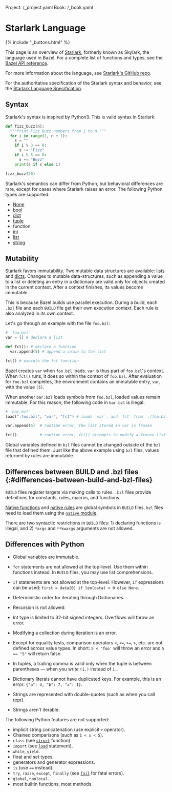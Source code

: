 Project: /_project.yaml
Book: /_book.yaml

# Starlark Language

{% include "_buttons.html" %}

<!-- [TOC] -->

This page is an overview of [Starlark](https://github.com/bazelbuild/starlark),
formerly known as Skylark, the language used in Bazel. For a complete list of
functions and types, see the [Bazel API reference](/rules/lib/starlark-overview).

For more information about the language, see [Starlark's GitHub repo](https://github.com/bazelbuild/starlark/).

For the authoritative specification of the Starlark syntax and
behavior, see the [Starlark Language Specification](https://github.com/bazelbuild/starlark/blob/master/spec.md).

## Syntax

Starlark's syntax is inspired by Python3. This is valid syntax in Starlark:

```python
def fizz_buzz(n):
  """Print Fizz Buzz numbers from 1 to n."""
  for i in range(1, n + 1):
    s = ""
    if i % 3 == 0:
      s += "Fizz"
    if i % 5 == 0:
      s += "Buzz"
    print(s if s else i)

fizz_buzz(20)
```

Starlark's semantics can differ from Python, but behavioral differences are
rare, except for cases where Starlark raises an error. The following Python
types are supported:

* [None](lib/globals#None)
* [bool](lib/bool)
* [dict](lib/dict)
* [tuple](lib/globals#tuple)
* function
* [int](lib/int)
* [list](lib/list)
* [string](lib/string)

## Mutability

Starlark favors immutability. Two mutable data structures are available:
[lists](lib/list) and [dicts](lib/dict). Changes to mutable
data-structures, such as appending a value to a list or deleting an entry in a
dictionary are valid only for objects created in the current context. After a
context finishes, its values become immutable.

This is because Bazel builds use parallel execution. During a build, each `.bzl`
file and each `BUILD` file get their own execution context. Each rule is also
analyzed in its own context.

Let's go through an example with the file `foo.bzl`:

```python
# `foo.bzl`
var = [] # declare a list

def fct(): # declare a function
  var.append(5) # append a value to the list

fct() # execute the fct function
```

Bazel creates `var` when `foo.bzl` loads. `var` is thus part of `foo.bzl`'s
context. When `fct()` runs, it does so within the context of `foo.bzl`. After
evaluation for `foo.bzl` completes, the environment contains an immutable entry,
`var`, with the value `[5]`.

When another `bar.bzl` loads symbols from `foo.bzl`, loaded values remain
immutable. For this reason, the following code in `bar.bzl` is illegal:

```python
# `bar.bzl`
load(":foo.bzl", "var", "fct") # loads `var`, and `fct` from `./foo.bzl`

var.append(6)  # runtime error, the list stored in var is frozen

fct()          # runtime error, fct() attempts to modify a frozen list
```

Global variables defined in `bzl` files cannot be changed outside of the
`bzl` file that defined them. Just like the above example using `bzl` files,
values returned by rules are immutable.

## Differences between BUILD and .bzl files {:#differences-between-build-and-bzl-files}

`BUILD` files register targets via making calls to rules. `.bzl` files provide
definitions for constants, rules, macros, and functions.

[Native functions](/reference/be/functions) and [native rules](
/reference/be/overview#language-specific-native-rules) are global symbols in
`BUILD` files. `bzl` files need to load them using the [`native` module](
https://bazel.build/rules/lib/native).

There are two syntactic restrictions in `BUILD` files: 1) declaring functions is
illegal, and 2) `*args` and `**kwargs` arguments are not allowed.

## Differences with Python

* Global variables are immutable.

* `for` statements are not allowed at the top-level. Use them within functions
  instead. In `BUILD` files, you may use list comprehensions.

* `if` statements are not allowed at the top-level. However, `if` expressions
  can be used: `first = data[0] if len(data) > 0 else None`.

* Deterministic order for iterating through Dictionaries.

* Recursion is not allowed.

* Int type is limited to 32-bit signed integers. Overflows will throw an error.

* Modifying a collection during iteration is an error.

* Except for equality tests, comparison operators `<`, `<=`, `>=`, `>`, etc. are
not defined across value types. In short: `5 < 'foo'` will throw an error and
`5 == "5"` will return false.

* In tuples, a trailing comma is valid only when the tuple is between
  parentheses — when you write `(1,)` instead of `1,`.

* Dictionary literals cannot have duplicated keys. For example, this is an
  error: `{"a": 4, "b": 7, "a": 1}`.

* Strings are represented with double-quotes (such as when you call
  [repr](lib/globals#repr)).

* Strings aren't iterable.

The following Python features are not supported:

* implicit string concatenation (use explicit `+` operator).
* Chained comparisons (such as `1 < x < 5`).
* `class` (see [`struct`](lib/struct#struct) function).
* `import` (see [`load`](concepts#loading-an-extension) statement).
* `while`, `yield`.
* float and set types.
* generators and generator expressions.
* `is` (use `==` instead).
* `try`, `raise`, `except`, `finally` (see [`fail`](lib/globals#fail) for fatal errors).
* `global`, `nonlocal`.
* most builtin functions, most methods.
